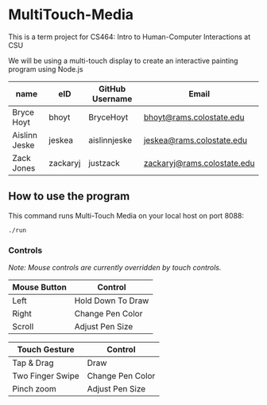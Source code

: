 # MultiTouch-Media

This is a term project for CS464: Intro to Human-Computer Interactions at CSU

We will be using a multi-touch display to create an interactive painting program using Node.js

| name | eID | GitHub Username | Email |
|------|-----|-----------------|-------|
| Bryce Hoyt | bhoyt | BryceHoyt | bhoyt@rams.colostate.edu |
| Aislinn Jeske | jeskea | aislinnjeske | jeskea@rams.colostate.edu
| Zack Jones | zackaryj | justzack | zackaryj@rams.colostate.edu



## How to use the program

This command runs Multi-Touch Media on your local host on port 8088:

`./run`

### Controls
*Note: Mouse controls are currently overridden by touch controls.*

| Mouse Button | Control | 
|--------------|---------|
| Left | Hold Down To Draw |
| Right | Change Pen Color |
| Scroll | Adjust Pen Size |

| Touch Gesture | Control | 
|---------------|---------|
| Tap & Drag | Draw |
| Two Finger Swipe | Change Pen Color | 
| Pinch zoom | Adjust Pen Size |
